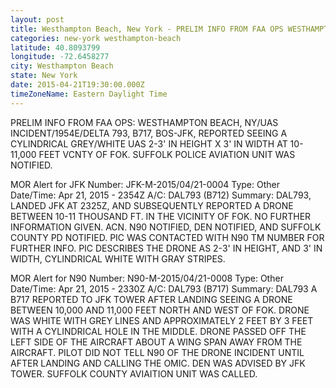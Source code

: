 ```yaml
---
layout: post
title: Westhampton Beach, New York - PRELIM INFO FROM FAA OPS WESTHAMPTON BEACH NY UAS INCIDENT 1954E DELTA 793 B717 BOS
categories: new-york westhampton-beach
latitude: 40.8093799
longitude: -72.6458277
city: Westhampton Beach
state: New York
date: 2015-04-21T19:30:00.000Z
timeZoneName: Eastern Daylight Time
---
```


PRELIM INFO FROM FAA OPS: WESTHAMPTON BEACH, NY/UAS INCIDENT/1954E/DELTA 793, B717, BOS-JFK, REPORTED SEEING A CYLINDRICAL GREY/WHITE UAS 2-3' IN HEIGHT  X 3' IN WIDTH AT 10-11,000 FEET VCNTY OF FOK. SUFFOLK POLICE AVIATION UNIT WAS NOTIFIED. 

MOR Alert for JFK
Number: JFK-M-2015/04/21-0004
Type: Other
Date/Time: Apr 21, 2015 - 2354Z
A/C: DAL793 (B712)
Summary: DAL793, LANDED JFK AT 2325Z, AND SUBSEQUENTLY REPORTED A DRONE BETWEEN 10-11 THOUSAND FT. IN THE VICINITY OF FOK. NO FURTHER INFORMATION GIVEN. ACN. N90 NOTIFIED, DEN NOTIFIED, AND SUFFOLK COUNTY PD NOTIFIED. PIC WAS CONTACTED WITH N90 TM NUMBER FOR FURTHER INFO. PIC DESCRIBES THE DRONE AS 2-3' IN HEIGHT, AND 3' IN WIDTH, CYLINDRICAL WHITE WITH GRAY STRIPES.

MOR Alert for N90
Number: N90-M-2015/04/21-0008
Type: Other
Date/Time: Apr 21, 2015 - 2330Z
A/C: DAL793 (B717)
Summary: DAL793 A B717 REPORTED TO JFK TOWER AFTER LANDING SEEING A DRONE BETWEEN 10,000 AND 11,000 FEET NORTH AND WEST OF FOK. DRONE WAS WHITE WITH GREY LINES AND APPROXIMATELY 2 FEET BY 3 FEET WITH A CYLINDRICAL HOLE IN THE MIDDLE. DRONE PASSED OFF THE LEFT SIDE OF THE AIRCRAFT ABOUT A WING SPAN AWAY FROM THE AIRCRAFT. PILOT DID NOT TELL N90 OF THE DRONE INCIDENT UNTIL AFTER LANDING AND CALLING THE OMIC. DEN WAS ADVISED BY JFK TOWER. SUFFOLK COUNTY AVIAITION UNIT WAS CALLED.